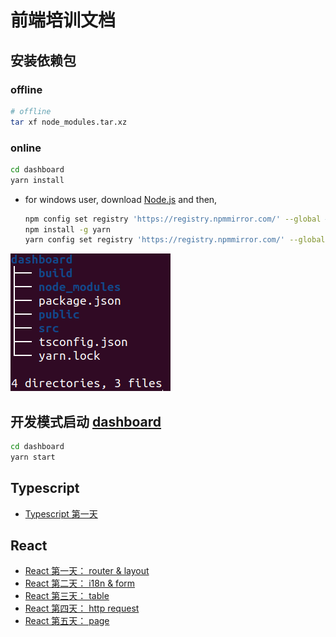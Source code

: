 # 前端培训文档

## 安装依赖包

### offline

```bash
# offline
tar xf node_modules.tar.xz
```

### online

```bash
cd dashboard
yarn install
```

- for windows user, download [Node.js](https://nodejs.org/en/download/current/) and then,

  ```bash
  npm config set registry 'https://registry.npmmirror.com/' --global # ONLY for China user
  npm install -g yarn
  yarn config set registry 'https://registry.npmmirror.com/' --global # ONLY for China users
  ```

![dashboard.png](dashboard.png)

## 开发模式启动 [dashboard](http://localhost:3000)

```bash
cd dashboard
yarn start
```

## Typescript

- [Typescript 第一天](ts-day-1/)

## React

- [React 第一天： router & layout](react-day-1/)
- [React 第二天： i18n & form](react-day-2/)
- [React 第三天： table](react-day-3/)
- [React 第四天： http request](react-day-4/)
- [React 第五天： page](react-day-5/)

